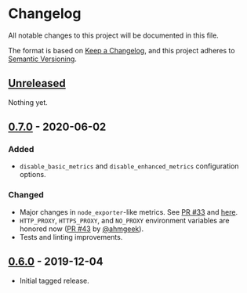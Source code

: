 # Changelog

All notable changes to this project will be documented in this file.

The format is based on [Keep a Changelog](https://keepachangelog.com/en/1.0.0/),
and this project adheres to [Semantic Versioning](https://semver.org/spec/v2.0.0.html).


## [Unreleased]
Nothing yet.


## [0.7.0] - 2020-06-02
### Added
- `disable_basic_metrics` and `disable_enhanced_metrics` configuration options.

### Changed
- Major changes in `node_exporter`-like metrics. See [PR #33](https://github.com/percona/rds_exporter/pull/33)
  and [here](https://github.com/percona/rds_exporter#metrics).
- `HTTP_PROXY`, `HTTPS_PROXY`, and `NO_PROXY` environment variables are honored now
  ([PR #43](https://github.com/percona/rds_exporter/pull/43) by [@ahmgeek](https://github.com/ahmgeek)).
- Tests and linting improvements.


## [0.6.0] - 2019-12-04
- Initial tagged release.


[Unreleased]: https:/github.com/percona/rds_exporter/compare/v0.7.0...master
[0.7.0]: https://github.com/percona/rds_exporter/compare/v0.6.0...v0.7.0
[0.6.0]: https://github.com/percona/rds_exporter/releases/tag/v0.6.0
